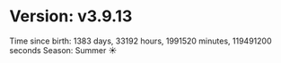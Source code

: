 # Version: v3.9.13
Time since birth: 1383 days, 33192 hours, 1991520 minutes, 119491200 seconds
Season: Summer ☀️
